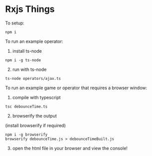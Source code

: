 # Rxjs Things

To setup:

```
npm i
```

To run an example operator:

1. install ts-node

```
npm i -g ts-node
```

2. run with ts-node

```
ts-node operators/ajax.ts
```

To run an example game or operator that requires a browser window:

1. compile with typescript

```
tsc debounceTime.ts
```

2. browserify the output

(install browserify if required)

```
npm i -g browserify
browserify debounceTime.js > debounceTimeBuilt.js
```

3. open the html file in your browser and view the console!
